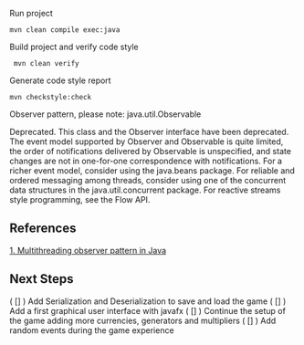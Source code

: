 Run project
````
mvn clean compile exec:java
````

Build project and verify code style
````
 mvn clean verify
````

Generate code style report
````
mvn checkstyle:check
````

Observer pattern, please note:
java.util.Observable

Deprecated.
This class and the Observer interface have been deprecated. The event model supported by Observer and Observable is quite limited, the order of notifications delivered by Observable is unspecified, and state changes are not in one-for-one correspondence with notifications. For a richer event model, consider using the java.beans package. For reliable and ordered messaging among threads, consider using one of the concurrent data structures in the java.util.concurrent package. For reactive streams style programming, see the Flow API.


## References
[1. Multithreading observer pattern in Java](https://www.techyourchance.com/thread-safe-observer-design-pattern-in-java/)

## Next Steps
( [] ) Add Serialization and Deserialization to save and load the game
( [] ) Add a first graphical user interface with javafx
( [] ) Continue the setup of the game adding more currencies, generators and multipliers
( [] ) Add random events during the game experience

